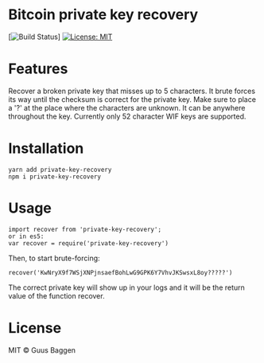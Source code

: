 # Bitcoin private key recovery

[![Build Status](https://travis-ci.org/GuusBaggen/privatekeyrecovery.svg?branch=master)] 
[![License: MIT](https://img.shields.io/badge/License-MIT-blue.svg)](https://opensource.org/licenses/MIT)

# Features
Recover a broken private key that misses up to 5 characters. It brute forces its way until the checksum is correct for the private key. Make sure to place a '?' at the place where the characters are unknown. It can be anywhere throughout the key. Currently only 52 character WIF keys are supported.

# Installation
```
yarn add private-key-recovery 
npm i private-key-recovery
```

# Usage

```
import recover from 'private-key-recovery';
or in es5: 
var recover = require('private-key-recovery')
```

Then, to start brute-forcing:
```
recover('KwNryX9f7WSjXNPjnsaefBohLwG9GPK6Y7VhvJKSwsxL8oy?????')
```

The correct private key will show up in your logs and it will be the return value of the function recover.

# License

MIT © Guus Baggen
